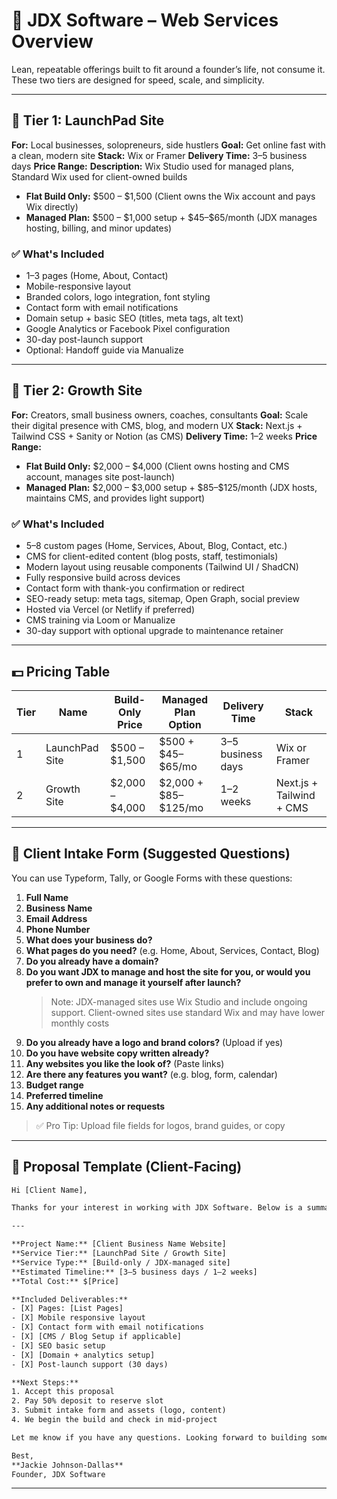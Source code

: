 # 🧱 JDX Software – Web Services Overview

Lean, repeatable offerings built to fit around a founder’s life, not consume it. These two tiers are designed for speed, scale, and simplicity.

---

## 🔹 Tier 1: LaunchPad Site

**For:** Local businesses, solopreneurs, side hustlers
**Goal:** Get online fast with a clean, modern site
**Stack:** Wix or Framer
**Delivery Time:** 3–5 business days
**Price Range:**
**Description:** Wix Studio used for managed plans, Standard Wix used for client-owned builds

* **Flat Build Only:** \$500 – \$1,500 (Client owns the Wix account and pays Wix directly)
* **Managed Plan:** \$500 – \$1,000 setup + \$45–\$65/month (JDX manages hosting, billing, and minor updates)

### ✅ What's Included

* 1–3 pages (Home, About, Contact)
* Mobile-responsive layout
* Branded colors, logo integration, font styling
* Contact form with email notifications
* Domain setup + basic SEO (titles, meta tags, alt text)
* Google Analytics or Facebook Pixel configuration
* 30-day post-launch support
* Optional: Handoff guide via Manualize

---

## 🔹 Tier 2: Growth Site

**For:** Creators, small business owners, coaches, consultants
**Goal:** Scale their digital presence with CMS, blog, and modern UX
**Stack:** Next.js + Tailwind CSS + Sanity or Notion (as CMS)
**Delivery Time:** 1–2 weeks
**Price Range:**

* **Flat Build Only:** \$2,000 – \$4,000 (Client owns hosting and CMS account, manages site post-launch)
* **Managed Plan:** \$2,000 – \$3,000 setup + \$85–\$125/month (JDX hosts, maintains CMS, and provides light support)

### ✅ What's Included

* 5–8 custom pages (Home, Services, About, Blog, Contact, etc.)
* CMS for client-edited content (blog posts, staff, testimonials)
* Modern layout using reusable components (Tailwind UI / ShadCN)
* Fully responsive build across devices
* Contact form with thank-you confirmation or redirect
* SEO-ready setup: meta tags, sitemap, Open Graph, social preview
* Hosted via Vercel (or Netlify if preferred)
* CMS training via Loom or Manualize
* 30-day support with optional upgrade to maintenance retainer

---

## 💵 Pricing Table

| Tier | Name           | Build-Only Price  | Managed Plan Option     | Delivery Time     | Stack                    |
| ---- | -------------- | ----------------- | ----------------------- | ----------------- | ------------------------ |
| 1    | LaunchPad Site | \$500 – \$1,500   | \$500 + \$45–\$65/mo    | 3–5 business days | Wix or Framer            |
| 2    | Growth Site    | \$2,000 – \$4,000 | \$2,000 + \$85–\$125/mo | 1–2 weeks         | Next.js + Tailwind + CMS |

---

## 📝 Client Intake Form (Suggested Questions)

You can use Typeform, Tally, or Google Forms with these questions:

1. **Full Name**
2. **Business Name**
3. **Email Address**
4. **Phone Number**
5. **What does your business do?**
6. **What pages do you need?** (e.g. Home, About, Services, Contact, Blog)
7. **Do you already have a domain?**
8. **Do you want JDX to manage and host the site for you, or would you prefer to own and manage it yourself after launch?**
    > Note: JDX-managed sites use Wix Studio and include ongoing support. Client-owned sites use standard Wix and may have lower monthly costs
9. **Do you already have a logo and brand colors?** (Upload if yes)
10. **Do you have website copy written already?**
11. **Any websites you like the look of?** (Paste links)
12. **Are there any features you want?** (e.g. blog, form, calendar)
13. **Budget range**
14. **Preferred timeline**
15. **Any additional notes or requests**

> ✅ Pro Tip: Upload file fields for logos, brand guides, or copy

---

## 📄 Proposal Template (Client-Facing)

```txt
Hi [Client Name],

Thanks for your interest in working with JDX Software. Below is a summary of your proposed website build:

---

**Project Name:** [Client Business Name Website]  
**Service Tier:** [LaunchPad Site / Growth Site]  
**Service Type:** [Build-only / JDX-managed site]  
**Estimated Timeline:** [3–5 business days / 1–2 weeks]  
**Total Cost:** $[Price]  

**Included Deliverables:**
- [X] Pages: [List Pages]
- [X] Mobile responsive layout
- [X] Contact form with email notifications
- [X] [CMS / Blog Setup if applicable]
- [X] SEO basic setup
- [X] [Domain + analytics setup]
- [X] Post-launch support (30 days)

**Next Steps:**
1. Accept this proposal
2. Pay 50% deposit to reserve slot
3. Submit intake form and assets (logo, content)
4. We begin the build and check in mid-project

Let me know if you have any questions. Looking forward to building something great for you.

Best,  
**Jackie Johnson-Dallas**  
Founder, JDX Software  
```

---
